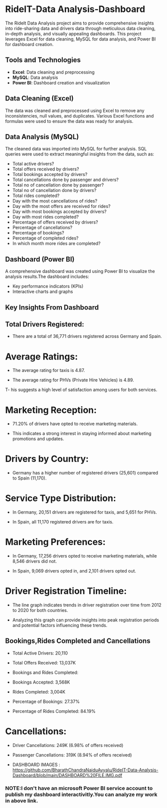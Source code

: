 # RideIT-Data Analysis-Dashboard
The RideIt Data Analysis project aims to provide comprehensive insights into ride-sharing data and drivers data through meticulous data cleaning, in-depth analysis, and visually appealing dashboards. This project leverages Excel for data cleaning, MySQL for data analysis, and Power BI for dashboard creation.

## Tools and Technologies

- **Excel**: Data cleaning and preprocessing
- **MySQL**: Data analysis
- **Power BI**: Dashboard creation and visualization

## Data Cleaning (Excel)

The data was cleaned and preprocessed using Excel to remove any inconsistencies, null values, and duplicates. Various Excel functions and formulas were used to ensure the data was ready for analysis.

## Data Analysis (MySQL)

The cleaned data was imported into MySQL for further analysis. SQL queries were used to extract meaningful insights from the data, such as:

- Total active drivers?
- Total offers received by drivers?
- Total bookings accepted by drivers?
- Total cancellations done by passenger and drivers?
- Total no of cancellation done by passenger?
- Total no of cancellation done by drivers?
- Total rides completed?
- Day with the most cancellations of rides?
- Day with the most offers are received for rides?
- Day with most bookings accepted by drivers?
- Day with most rides completed?
- Percentage of offers received by drivers?
- Percentage of cancellations?
- Percentage of bookings?
- Percentage of completed rides?
- In which month more rides are completed?

## Dashboard (Power BI)

A comprehensive dashboard was created using Power BI to visualize the analysis results.The dashboard includes:

- Key performance indicators (KPIs)
- Interactive charts and graphs

## Key Insights From Dashboard

## Total Drivers Registered:

- There are a total of 36,771 drivers registered across Germany and Spain.

# Average Ratings:

- The average rating for taxis is 4.87.

- The average rating for PHVs (Private Hire Vehicles) is 4.89.

T- his suggests a high level of satisfaction among users for both services.

# Marketing Reception:

- 71.20% of drivers have opted to receive marketing materials.

- This indicates a strong interest in staying informed about marketing promotions and updates.

# Drivers by Country:

- Germany has a higher number of registered drivers (25,601) compared to Spain (11,170).

# Service Type Distribution:

- In Germany, 20,151 drivers are registered for taxis, and 5,651 for PHVs.

- In Spain, all 11,170 registered drivers are for taxis.

# Marketing Preferences:

- In Germany, 17,256 drivers opted to receive marketing materials, while 8,546 drivers did not.

- In Spain, 9,069 drivers opted in, and 2,101 drivers opted out.

# Driver Registration Timeline:

- The line graph indicates trends in driver registration over time from 2012 to 2020 for both countries.

- Analyzing this graph can provide insights into peak registration periods and potential factors influencing these trends.

## Bookings,Rides Completed and Cancellations

- Total Active Drivers: 20,110

- Total Offers Received: 13,037K

- Bookings and Rides Completed:

- Bookings Accepted: 3,568K

- Rides Completed: 3,004K

- Percentage of Bookings: 27.37%

- Percentage of Rides Completed: 84.19%

# Cancellations:

- Driver Cancellations: 249K (6.98% of offers received)

- Passenger Cancellations: 319K (8.94% of offers received)

- DASHBOARD IMAGES : https://github.com/BharathChandraNaiduAyyalu/RideIT-Data-Analysis-Dashboard/blob/main/DASHBOARD%20FILE.IMG.pdf


### NOTE:I don't have an microsoft Power BI service account to publish my dashboard interactivitly.You can analyze my work in above link.







